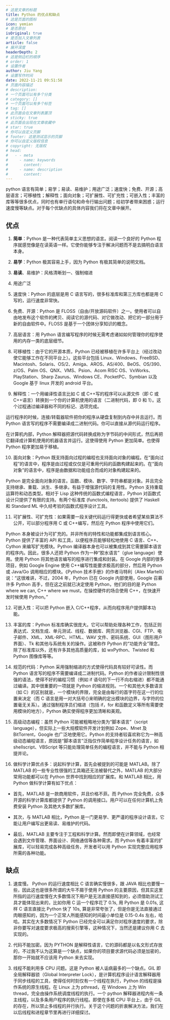 ```yaml
---
# 这是文章的标题
title: Python 的优点和缺点
# 这是页面的图标
icon: yemian
# 是否原创
isOriginal: true
# 是否加入文章列表
article: false
# 展开深度
headerDepth: 2
# 这是侧边栏的顺序
# order: 1
# 设置作者
author: Jiu Yang
# 设置写作时间
date: 2022-11-21 09:51:58
# 页面内容描述
# description: 
# 一个页面可以有多个分类
# category: []
# 一个页面可以有多个标签
# tag: []
# 此页面会在文章列表置顶
# sticky: true
# 此页面会出现在文章收藏中
# star: true
# 你可以自定义页脚
# footer: 这是测试显示的页脚
# 你可以自定义版权信息
# copyright: 无版权
# head:
#   - - meta
#     - name: keywords
#       content: 
#     - name: description
#       content: 
---
```


python 语言有简单；易学；易读、易维护；用途广泛；速度快；免费、开源；高层语言；可移植性；解释性；面向对象；可扩展性、可扩充性；可嵌入性；丰富的库等等很多优点，同时也有单行语句和命令行输出问题；给初学者带来困惑；运行速度慢等缺点。对于每个优缺点的具体内容我们将在文章中展开。

## 优点

1. **简单**：Python 是一种代表简单主义思想的语言。阅读一个良好的 Python 程序就感觉像是在读英语一样。它使你能够专注于解决问题而不是去搞明白语言本身。

2. **易学**：Python 极其容易上手，因为 Python 有极其简单的说明文档。

3. **易读**、易维护：风格清晰划一、强制缩进

4. 用途广泛

5. 速度快：Python 的底层是用 C 语言写的，很多标准库和第三方库也都是用 C 写的，运行速度非常快。

6. 免费、开源：Python 是 FLOSS（自由/开放源码软件）之一。使用者可以自由地发布这个软件的拷贝、阅读它的源代码、对它做改动、把它的一部分用于新的自由软件中。FLOSS 是基于一个团体分享知识的概念。

7. 高层语言：用 Python 语言编写程序的时候无需考虑诸如如何管理你的程序使用的内存一类的底层细节。

8. 可移植性：由于它的开源本质，Python 已经被移植在许多平台上（经过改动使它能够工作在不同平台上）。这些平台包括 Linux、Windows、FreeBSD、Macintosh、Solaris、OS/2、Amiga、AROS、AS/400、BeOS、OS/390、z/OS、Palm OS、QNX、VMS、Psion、Acom RISC OS、VxWorks、PlayStation、Sharp Zaurus、Windows CE、PocketPC、Symbian 以及 Google 基于 linux 开发的 android 平台。

9. 解释性：一个用编译性语言比如 C 或 C++写的程序可以从源文件（即 C 或 C++语言）转换到一个你的计算机使用的语言（二进制代码，即 0 和 1）。这个过程通过编译器和不同的标记、选项完成。

运行程序的时候，连接/转载器软件把你的程序从硬盘复制到内存中并且运行。而 Python 语言写的程序不需要编译成二进制代码。你可以直接从源代码运行程序。

在计算机内部，Python 解释器把源代码转换成称为字节码的中间形式，然后再把它翻译成计算机使用的机器语言并运行。这使得使用 Python 更加简单。也使得 Python 程序更加易于移植。

10. 面向对象：Python 既支持面向过程的编程也支持面向对象的编程。在“面向过程”的语言中，程序是由过程或仅仅是可重用代码的函数构建起来的。在“面向对象”的语言中，程序是由数据和功能组合而成的对象构建起来的。

Python 是完全面向对象的语言。函数、模块、数字、字符串都是对象。并且完全支持继承、重载、派生、多继承，有益于增强源代码的复用性。Python 支持重载运算符和动态类型。相对于 Lisp 这种传统的函数式编程语言，Python 对函数式设计只提供了有限的支持。有两个标准库 (functools, itertools) 提供了 Haskell 和 Standard ML 中久经考验的函数式程序设计工具。

11. 可扩展性、可扩充性：如果需要一段关键代码运行得更快或者希望某些算法不公开，可以部分程序用 C 或 C++编写，然后在 Python 程序中使用它们。

Python 本身被设计为可扩充的。并非所有的特性和功能都集成到语言核心。Python 提供了丰富的 API 和工具，以便程序员能够轻松地使用 C 语言、C++、Cython 来编写扩充模块。Python 编译器本身也可以被集成到其它需要脚本语言的程序内。因此，很多人还把 Python 作为一种“胶水语言”（glue language）使用。使用 Python 将其他语言编写的程序进行集成和封装。在 Google 内部的很多项目，例如 Google Engine 使用 C++编写性能要求极高的部分，然后用 Python 或 Java/Go 调用相应的模块。《Python 技术手册》的作者马特利（Alex Martelli）说：“这很难讲，不过，2004 年，Python 已在 Google 内部使用，Google 召募许多 Python 高手，但在这之前就已决定使用 Python，他们的目的是 Python where we can, C++ where we must，在操控硬件的场合使用 C++，在快速开发时候使用 Python。”

12. 可嵌入性：可以把 Python 嵌入 C/C++程序，从而向程序用户提供脚本功能。

13. 丰富的库：Python 标准库确实很庞大。它可以帮助处理各种工作，包括正则表达式、文档生成、单元测试、线程、数据库、网页浏览器、CGI、FTP、电子邮件、XML、XML-RPC、HTML、WAV 文件、密码系统、GUI（图形用户界面）、Tk 和其他与系统有关的操作。这被称作 Python 的“功能齐全”理念。除了标准库以外，还有许多其他高质量的库，如 wxPython、Twisted 和 Python 图像库等等。

14. 规范的代码：Python 采用强制缩进的方式使得代码具有较好可读性。而 Python 语言写的程序不需要编译成二进制代码。Python 的作者设计限制性很强的语法，使得不好的编程习惯（例如 if 语句的下一行不向右缩进）都不能通过编译。其中很重要的一项就是 Python 的缩进规则。一个和其他大多数语言（如 C）的区别就是，一个模块的界限，完全是由每行的首字符在这一行的位置来决定（而 C 语言是用一对大括号{}来明确的定出模块的边界，与字符的位置毫无关系）。通过强制程序员们缩进（包括 if，for 和函数定义等所有需要使用模块的地方），Python 确实使得程序更加清晰和美观。

15. 高级动态编程：虽然 Python 可能被粗略地分类为“脚本语言”（script language），但实际上一些大规模软件开发计划例如 Zope、Mnet 及 BitTorrent，Google 也广泛地使用它。Python 的支持者较喜欢称它为一种高级动态编程语言，原因是“脚本语言”泛指仅作简单程序设计任务的语言，如 shellscript、VBScript 等只能处理简单任务的编程语言，并不能与 Python 相提并论。

16. 做科学计算优点多：说起科学计算，首先会被提到的可能是 MATLAB。除了 MATLAB 的一些专业性很强的工具箱还无法被替代之外，MATLAB 的大部分常用功能都可以在 Python 世界中找到相应的扩展库。和 MATLAB 相比，用 Python 做科学计算有如下优点：

- 首先，MATLAB 是一款商用软件，并且价格不菲。而 Python 完全免费，众多开源的科学计算库都提供了 Python 的调用接口。用户可以在任何计算机上免费安装 Python 及其绝大多数扩展库。

- 其次，与 MATLAB 相比，Python 是一门更易学、更严谨的程序设计语言。它能让用户编写出更易读、易维护的代码。

- 最后，MATLAB 主要专注于工程和科学计算。然而即使在计算领域，也经常会遇到文件管理、界面设计、网络通信等各种需求。而 Python 有着丰富的扩展库，可以轻易完成各种高级任务，开发者可以用 Python 实现完整应用程序所需的各种功能。

## 缺点

1. 速度慢。    Python 的运行速度相比 C 语言确实慢很多，跟 JAVA 相比也要慢一些，因此这也是很多所谓的大牛不屑于使用 Python 的主要原因，但其实这里所指的运行速度慢在大多数情况下用户是无法直接感知到的，必须借助测试工具才能体现出来的，比如你用 C 运一个程序花了 0.1s, 用 Python 是 0.01s, 这样 C 语言直接比 Python 快了 10s, 算是非常夸张了，但是你是无法直接通过肉眼感知的，因为一个正常人所能感知的时间最小单位是 0.15-0.4s 左右，哈哈。其实在大多数情况下 Python 已经完全可以满足你对程序速度的要求，除非你要写对速度要求极高的搜索引擎等，这种情况下，当然还是建议你用 C 去实现的。

2. 代码不能加密。因为 PYTHON 是解释性语言，它的源码都是以名文形式存放的，不过我不认为这算是一个缺点，如果你的项目要求源代码必须是加密的，那你一开始就不应该用 Python 来去实现。

3. 线程不能利用多 CPU 问题。这是 Python 被人诟病最多的一个缺点。GIL 即全局解释器锁（Global Interpreter Lock），是计算机程序设计语言解释器用于同步线程的工具，使得任何时刻仅有一个线程在执行，Python 的线程是操作系统的原生线程。在 Linux 上为 pthread，在 Windows 上为 Win thread，完全由操作系统调度线程的执行。一个 python 解释器进程内有一条主线程，以及多条用户程序的执行线程。即使在多核 CPU 平台上，由于 GIL 的存在，所以禁止多线程的并行执行。关于这个问题的折衷解决方法，我们在以后线程和进程章节里再进行详细探讨。